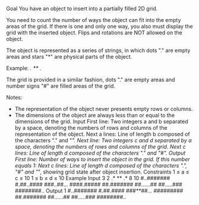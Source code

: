 Goal
You have an object to insert into a partially filled 2D grid.

You need to count the number of ways the object can fit into the empty areas of the grid.
If there is one and only one way, you also must display the grid with the inserted object.
Flips and rotations are NOT allowed on the object.

The object is represented as a series of strings, in which dots "." are empty areas and stars "*" are physical parts of the object.

Example:
*.
**
.*

The grid is provided in a similar fashion, dots "." are empty areas and number signs "#" are filled areas of the grid.

Notes:
- The representation of the object never presents empty rows or columns.
- The dimensions of the object are always less than or equal to the dimensions of the grid.
Input
First line: Two integers a and b separated by a space, denoting the numbers of rows and columns of the representation of the object.
Next a lines: Line of length b composed of the characters "." and "*".
Next line: Two integers c and d separated by a space, denoting the numbers of rows and columns of the grid.
Next c lines: Line of length d composed of the characters "." and "#".
Output
First line: Number of ways to insert the object in the grid.
If this number equals 1:
Next c lines: Line of length d composed of the characters ".", "#" and "*", showing grid state after object insertion.
Constraints
1 ≤ a ≤ c ≤ 10
1 ≤ b ≤ d ≤ 10
Example
Input
3 2
.*
**
.*
8 10
#..#######
#.##..####
###..##...
####.#####
##.#######
##......##
##.....###
########..
Output
1
#..#######
#.##*.####
###**##...
####*#####
##.#######
##......##
##.....###
########..